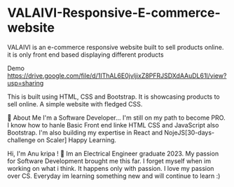 # VALAIVI-Responsive-E-commerce-website
VALAIVI is an e-commerce responsive website built to sell products online. it is only front end based displaying different products

Demo https://drive.google.com/file/d/1IThAL6E0jvljixZ8PFRJSDXdAAuDL61l/view?usp=sharing

This is built using HTML, CSS and Bootstrap. It is showcasing products to sell online. A simple website with fledged CSS. 

🚀 About Me I'm a Software Developer... I'm still on my path to become PRO. I know how to hanle Basic Front end linke HTML CSS and JavaScript also Bootstrap. I'm also building my expertise in React and NojeJS[30-days-challenge on Scaler] Happy Learning.

Hi, I'm Anu kripa ! 👋 Im an Electrical Engineer graduate 2023. My passion for Software Development brought me this far. I forget myself when im working on what i think. It happens only with passion. I love my passion over CS. Everyday im learning something new and will continue to learn :)
